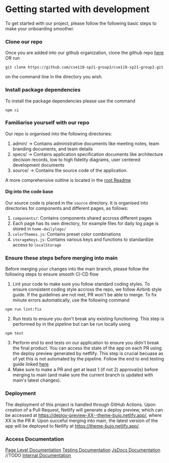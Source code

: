 # Getting started with development

To get started with our project, please follow the following basic steps to make your onboarding smoother.

### Clone our repo
Once you are added into our github organization, clone the github repo [here](https://github.com/cse110-sp21-group3/cse110-sp21-group3.git) 
OR run 
```
git clone https://github.com/cse110-sp21-group3/cse110-sp21-group3.git
```
on the command line in the directory you wish.

### Install package dependencies
To install the package dependencies please use the command
```
npm ci
```

### Familiarise yourself with our repo

Our repo is organised into the following directories:

1. admin/ -> Contains administrative documents like meeting notes, team branding documents, and team details
2. specs/ -> Contains application specification documents like architecture decision records, low to high fidelity diagrams, user centered development documents
3. source/ -> Contains the source code of the application.

A more comprehensive outline is located in the [root Readme](../README.md)

#### Dig into the code base
Our source code is placed in the `source` directory. It is organised into directories for components and different pages, as follows:
   1. `components/`: Contains components shared accross different pages
   2. Each page has its own directory, for example files for daily log page is stored in `home-dailylogs/`
   3. `colorThemes.js`: Contains preset color combinations
   4. `storageKeys.js`: Contains various keys and functions to standardize access to `localStorage`


### Ensure these steps before merging into main
Before merging your changes into the main branch, please follow the following steps to ensure smooth CI-CD flow
1. Lint your code to make sure you follow standard coding styles. To ensure consistent coding style accross the repo, we follow Airbnb style guide. If the guidelines are not met, PR won't be able to merge. To fix minute errors automatically, use the following command
```
npm run lint:fix
```
2. Run tests to ensure you don't break any existing functioning. This step is performed by in the pipeline but can be run locally using 
```
npm test
```
3. Perform end to end tests on our application to ensure you didn't break the final product. You can access the state of the app on each PR using the deploy preview generated by netflify. This step is crucial becuase as of yet this is not automated by the pipeline. Follow the end to end testing guide linked [here](E2Etests/E2Eguide.md)
4. Make sure to make a PR and get at least 1 (if not 2) approval(s) before merging to main (and make sure the current branch is updated with main's latest changes).

### Deployment
The deployment of this project is handled through GitHub Actions. Upon creation of a Pull Request, Netlify will generate a deploy preview, which can be accessed at https://deploy-preview-XX--theme-bujo.netlify.app/, where XX is the PR #. Upon succeful merging into main, the latest version of the app will be deployed to Netlify at https://theme-bujo.netlify.app/.


### Access Documentation
[Page Level Documentation](https://github.com/cse110-sp21-group3/cse110-sp21-group3/tree/main/docs/pages)
[Testing Documentation](https://github.com/cse110-sp21-group3/cse110-sp21-group3/tree/main/__tests__)
[JsDocs Documentation]() //TODO
[Internal Documentation](https://github.com/cse110-sp21-group3/cse110-sp21-group3/tree/main/specs/adrs)
